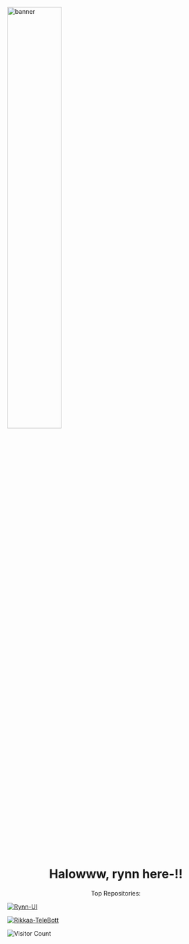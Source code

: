 <img src="https://files.catbox.moe/8npos5.jpg" alt="banner" align="center" width="50%"></img>

<h1 align="center">Halowww, rynn here-!!</h1>

<p align="center">Top Repositories:</p>

[![Rynn-UI](https://github-readme-stats.vercel.app/api/pin/?username=rynxzyy&repo=Rynn-UI&theme=dark&show_owner=true)](https://github.com/rynxzyy/Rynn-UI)

[![Rikkaa-TeleBott](https://github-readme-stats.vercel.app/api/pin/?username=rynxzyy&repo=Rikkaa-TeleBott&theme=dark&show_owner=true)](https://github.com/rynxzyy/Rikkaa-TeleBott)

![Visitor Count](https://hits.seeyoufarm.com/api/count/incr/badge.svg?url=https://github.com/rynxzyy&title=Visitor&edge_flat=false)
